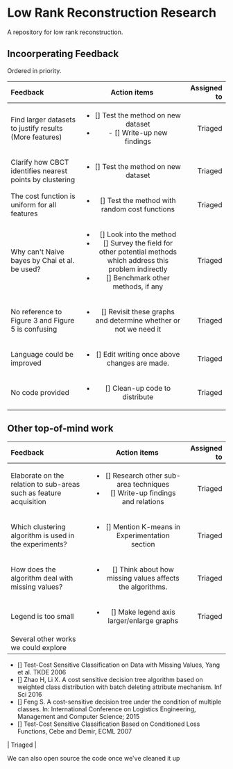 # Low Rank Reconstruction Research
A repository for low rank reconstruction.

## Incoorperating Feedback
Ordered in priority.

| Feedback    | Action items           | Assigned to     |
| :------------- |:-------------:| -----:|
| Find larger datasets to justify results (More features) | <ul><li>[] Test the method on new dataset</li><li>- [] Write-up new findings</li></ul>| Triaged | 
| Clarify how CBCT identifies nearest points by clustering | <ul><li>[] Test the method on new dataset</li></ul> | Triaged |
| The cost function is uniform for all features | <ul><li>[] Test the method with random cost functions</li></ul> | Triaged |
| Why can't Naive bayes by Chai et al. be used? | <ul><li>[] Look into the method</li><li>[] Survey the field for other potential methods which address this problem indirectly</li><li>[] Benchmark other methods, if any</li></ul>| Triaged | 
| No reference to Figure 3 and Figure 5 is confusing | <ul><li>[] Revisit these graphs and determine whether or not we need it </li></ul> | Triaged |
| Language could be improved | <ul><li>[] Edit writing once above changes are made.</li></ul> | Triaged |
| No code provided | <ul><li>[] Clean-up code to distribute</li></ul> | Triaged |

    
## Other top-of-mind work

| Feedback    | Action items           | Assigned to     |
| :------------- |:-------------:| -----:|
| Elaborate on the relation to sub-areas such as feature acquisition | <ul><li>[] Research other sub-area techniques</li><li>[] Write-up findings and relations</li></ul>| Triaged | 
| Which clustering algorithm is used in the experiments? | <ul><li>[] Mention K-means in Experimentation section</li></ul>| Triaged | 
| How does the algorithm deal with missing values? | <ul><li>[] Think about how missing values affects the algorithms.</li></ul>| Triaged | 
| Legend is too small | <ul><li>[] Make legend axis larger/enlarge graphs</li></ul> | Triaged |
| Several other works we could explore | 
<ul>
    <li>[] Test-Cost Sensitive Classification on Data with Missing Values, Yang et al. TKDE 2006</li>
    <li>[] Zhao H, Li X. A cost sensitive decision tree algorithm based on weighted class distribution with batch deleting attribute mechanism. Inf Sci 2016</li>
    <li>[] Feng S. A cost-sensitive decision tree under the condition of multiple classes. In: International Conference on Logistics Engineering, Management and Computer Science; 2015</li>
    <li>[] Test-Cost Sensitive Classification Based on Conditioned Loss Functions, Cebe and Demir, ECML 2007</li>
</ul> | Triaged |

We can also open source the code once we've cleaned it up
